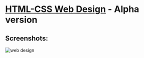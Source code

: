 # [HTML-CSS Web Design](https://www.linkedin.com/feed/update/urn:li:activity:7058812384085258240/?originTrackingId=aySeezTkSbmn6hXtXSw3Ow%3D%3D) - Alpha version

## Screenshots:
![web design](https://github.com/Ayman-Sedik/HTML-CSS-Web-Design/assets/87248906/f8da472a-f24b-4513-8531-7a089b7d2e9b)
